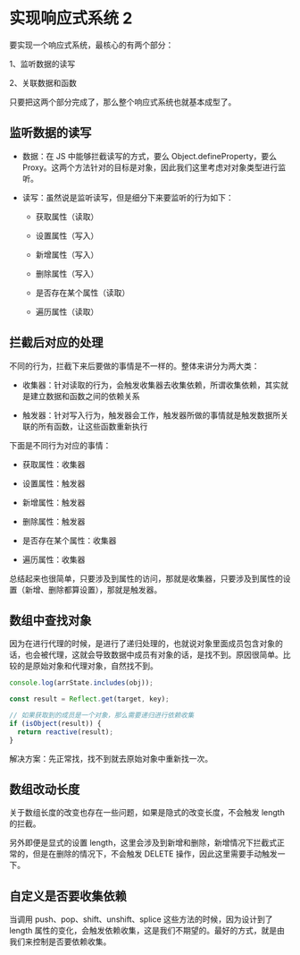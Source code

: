 # 实现响应式系统 2

要实现一个响应式系统，最核心的有两个部分：

1、监听数据的读写

2、关联数据和函数

只要把这两个部分完成了，那么整个响应式系统也就基本成型了。

## 监听数据的读写

- 数据：在 JS 中能够拦截读写的方式，要么 Object.defineProperty，要么 Proxy。这两个方法针对的目标是对象，因此我们这里考虑对对象类型进行监听。

- 读写：虽然说是监听读写，但是细分下来要监听的行为如下：

  - 获取属性（读取）

  - 设置属性（写入）

  - 新增属性（写入）

  - 删除属性（写入）

  - 是否存在某个属性（读取）

  - 遍历属性（读取）

## 拦截后对应的处理

不同的行为，拦截下来后要做的事情是不一样的。整体来讲分为两大类：

- 收集器：针对读取的行为，会触发收集器去收集依赖，所谓收集依赖，其实就是建立数据和函数之间的依赖关系

- 触发器：针对写入行为，触发器会工作，触发器所做的事情就是触发数据所关联的所有函数，让这些函数重新执行

下面是不同行为对应的事情：

- 获取属性：收集器

- 设置属性：触发器

- 新增属性：触发器

- 删除属性：触发器

- 是否存在某个属性：收集器

- 遍历属性：收集器

总结起来也很简单，只要涉及到属性的访问，那就是收集器，只要涉及到属性的设置（新增、删除都算设置），那就是触发器。

## 数组中查找对象

因为在进行代理的时候，是进行了递归处理的，也就说对象里面成员包含对象的话，也会被代理，这就会导致数据中成员有对象的话，是找不到。原因很简单。比较的是原始对象和代理对象，自然找不到。

```js
console.log(arrState.includes(obj));
```

```js
const result = Reflect.get(target, key);

// 如果获取到的成员是一个对象，那么需要递归进行依赖收集
if (isObject(result)) {
  return reactive(result);
}
```

解决方案：先正常找，找不到就去原始对象中重新找一次。

## 数组改动长度

关于数组长度的改变也存在一些问题，如果是隐式的改变长度，不会触发 length 的拦截。

另外即便是显式的设置 length，这里会涉及到新增和删除，新增情况下拦截式正常的，但是在删除的情况下，不会触发 DELETE 操作，因此这里需要手动触发一下。

## 自定义是否要收集依赖

当调用 push、pop、shift、unshift、splice 这些方法的时候，因为设计到了 length 属性的变化，会触发依赖收集，这是我们不期望的。最好的方式，就是由我们来控制是否要依赖收集。